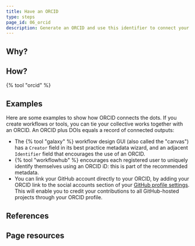 ```yaml
---
title: Have an ORCID
type: steps
page_id: 06_orcid
description: Generate an ORCID and use this identifier to connect your collective works on tools and workflows.
---
```



## Why?


## How?

{% tool "orcid" %}


## Examples

Here are some examples to show how ORCID connects the dots. If you create workflows or tools, you can tie your collective works together with an ORCID. An ORCID plus DOIs equals a record of connected outputs:

- The {% tool "galaxy" %} workflow design GUI (also called the "canvas") has a `Creator` field in its best practice metadata wizard, and an adjacent `Identifier` field that encourages the use of an ORCID.
- {% tool "workflowhub" %} encourages each registered user to uniquely identify themselves using an ORCID iD: this is part of the recommended metadata.
- You can link your GitHub account directly to your ORCID, by adding your ORCID link to the social accounts section of your [GitHub profile settings](https://docs.github.com/en/account-and-profile/setting-up-and-managing-your-github-profile/customizing-your-profile/personalizing-your-profile#adding-links-to-your-social-accounts). This will enable you to credit your contributions to all GitHub-hosted projects through your ORCID profile.


## References


## Page resources

